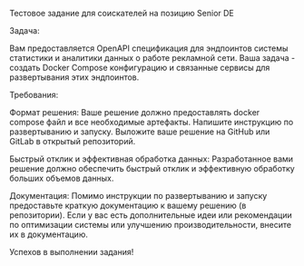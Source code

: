 Тестовое задание для соискателей на позицию Senior DE

Задача:

Вам предоставляется OpenAPI спецификация для эндпоинтов системы статистики и аналитики данных о работе рекламной сети. Ваша задача - создать Docker Compose конфигурацию и связанные сервисы для развертывания этих эндпоинтов.

Требования:

Формат решения:
Ваше решение должно предоставлять docker compose файл и все необходимые артефакты. Напишите инструкцию по развертыванию и запуску. Выложите ваше решение на GitHub или GitLab в открытый репозиторий.

Быстрый отклик и эффективная обработка данных:
Разработанное вами решение должно обеспечить быстрый отклик и эффективную обработку больших объемов данных.

Документация:
Помимо инструкции по развертыванию и запуску предоставьте краткую документацию к вашему решению (в репозитории). Если у вас есть дополнительные идеи или рекомендации по оптимизации системы или улучшению производительности, внесите их в документацию.

Успехов в выполнении задания!
